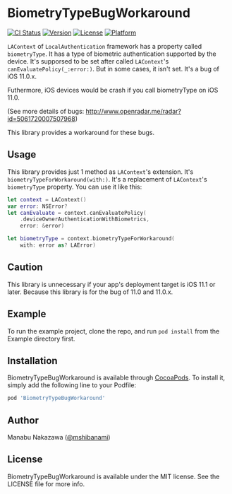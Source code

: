 # BiometryTypeBugWorkaround

[![CI Status](http://img.shields.io/travis/mshibanami/BiometryTypeBugWorkaround.svg?style=flat)](https://travis-ci.org/mshibanami/BiometryTypeBugWorkaround)
[![Version](https://img.shields.io/cocoapods/v/BiometryTypeBugWorkaround.svg?style=flat)](http://cocoapods.org/pods/BiometryTypeBugWorkaround)
[![License](https://img.shields.io/cocoapods/l/BiometryTypeBugWorkaround.svg?style=flat)](http://cocoapods.org/pods/BiometryTypeBugWorkaround)
[![Platform](https://img.shields.io/cocoapods/p/BiometryTypeBugWorkaround.svg?style=flat)](http://cocoapods.org/pods/BiometryTypeBugWorkaround)

`LAContext` of `LocalAuthentication` framework has a property called `biometryType`.
It has a type of biometric authentication supported by the device.
It's supporsed to be set after called `LAContext`'s `canEvaluatePolicy(_:error:)`.
But in some cases, it isn't set. It's a bug of iOS 11.0.x.

Futhermore, iOS devices would be crash if you call biometryType on iOS 11.0.

(See more details of bugs: <http://www.openradar.me/radar?id=5061720007507968>)

This library provides a workaround for these bugs.

## Usage

This library provides just 1 method as `LAContext`'s extension.
It's `biometryTypeForWorkaround(with:)`.
It's a replacement of `LAContext`'s `biometryType` property. You can use it like this:

```swift
let context = LAContext()
var error: NSError?
let canEvaluate = context.canEvaluatePolicy(
    .deviceOwnerAuthenticationWithBiometrics,
    error: &error)

let biometryType = context.biometryTypeForWorkaround(
    with: error as? LAError)
```

## Caution

This library is unnecessary if your app's deployment target is iOS 11.1 or later.
Because this library is for the bug of 11.0 and 11.0.x.

## Example

To run the example project, clone the repo, and run `pod install` from the Example directory first.

## Installation

BiometryTypeBugWorkaround is available through [CocoaPods](http://cocoapods.org). To install
it, simply add the following line to your Podfile:

```ruby
pod 'BiometryTypeBugWorkaround'
```

## Author

Manabu Nakazawa ([@mshibanami](https://twitter.com/mshibanami))

## License

BiometryTypeBugWorkaround is available under the MIT license. See the LICENSE file for more info.

